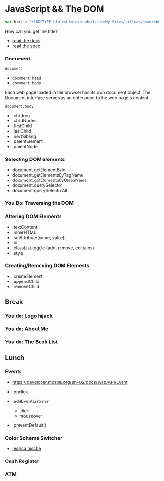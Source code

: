 # JavaScript && The DOM

```js
var html = "<!DOCTYPE html><html><head><title>My Site</title></head><body></body></html>"; // lol
```

How can you get the title?

- [read the docs](https://developer.mozilla.org/en-US/docs/Web/API/Document_Object_Model/Introduction)
- [read the spec](http://www.w3.org/TR/dom/#nodes)

### Document

`document`
  - `document.head`
  - `document.body`

Each web page loaded in the browser has its own document object. The Document interface serves as an entry point to the web page's content 

`document.body`
  - .children
  - .childNodes
  - .firstChild
  - .lastChild
  - .nextSibling
  - .parentElement
  - .parentNode

### Selecting DOM elements

- document.getElementById
- document.getElementsByTagName
- document.getElementsByClassName
- document.querySelector
- document.querySelectorAll

### You Do: Traversing the DOM

### Altering DOM Elements

- .textContent
- .innerHTML
- .setAttribute(name, value);
- .id
- .classList.toggle (add, remove, contains)
- .style

### Creating/Removing DOM Elements

- .createElement
- .appendChild
- .removeChild

## Break

### You do: Logo hijack

### You do: About Me

### You do: The Book List

## Lunch

### Events
- https://developer.mozilla.org/en-US/docs/Web/API/Event

- .onclick
- .addEventListener
  - click
  - mouseover
- .preventDefault()

### Color Scheme Switcher

- [jessica hische](http://jessicahische.is/)

### Cash Register

### ATM